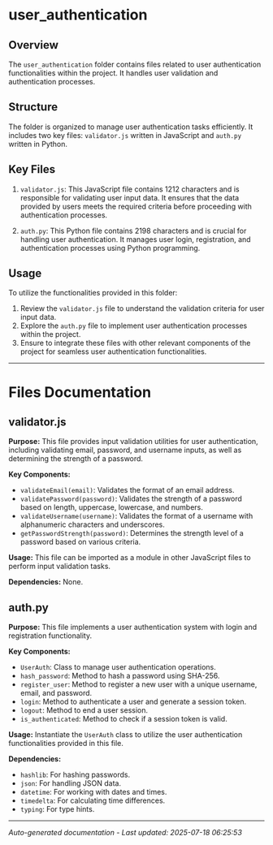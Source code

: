 # user_authentication

## Overview
The `user_authentication` folder contains files related to user authentication functionalities within the project. It handles user validation and authentication processes.

## Structure
The folder is organized to manage user authentication tasks efficiently. It includes two key files: `validator.js` written in JavaScript and `auth.py` written in Python.

## Key Files
1. `validator.js`: This JavaScript file contains 1212 characters and is responsible for validating user input data. It ensures that the data provided by users meets the required criteria before proceeding with authentication processes.

2. `auth.py`: This Python file contains 2198 characters and is crucial for handling user authentication. It manages user login, registration, and authentication processes using Python programming.

## Usage
To utilize the functionalities provided in this folder:
1. Review the `validator.js` file to understand the validation criteria for user input data.
2. Explore the `auth.py` file to implement user authentication processes within the project.
3. Ensure to integrate these files with other relevant components of the project for seamless user authentication functionalities.

---

# Files Documentation

## validator.js

**Purpose:** This file provides input validation utilities for user authentication, including validating email, password, and username inputs, as well as determining the strength of a password.

**Key Components:**
- `validateEmail(email)`: Validates the format of an email address.
- `validatePassword(password)`: Validates the strength of a password based on length, uppercase, lowercase, and numbers.
- `validateUsername(username)`: Validates the format of a username with alphanumeric characters and underscores.
- `getPasswordStrength(password)`: Determines the strength level of a password based on various criteria.

**Usage:** This file can be imported as a module in other JavaScript files to perform input validation tasks.

**Dependencies:** None.

## auth.py

**Purpose:** This file implements a user authentication system with login and registration functionality.

**Key Components:**
- `UserAuth`: Class to manage user authentication operations.
- `hash_password`: Method to hash a password using SHA-256.
- `register_user`: Method to register a new user with a unique username, email, and password.
- `login`: Method to authenticate a user and generate a session token.
- `logout`: Method to end a user session.
- `is_authenticated`: Method to check if a session token is valid.

**Usage:** Instantiate the `UserAuth` class to utilize the user authentication functionalities provided in this file.

**Dependencies:**
- `hashlib`: For hashing passwords.
- `json`: For handling JSON data.
- `datetime`: For working with dates and times.
- `timedelta`: For calculating time differences.
- `typing`: For type hints.

---
*Auto-generated documentation - Last updated: 2025-07-18 06:25:53*
